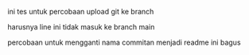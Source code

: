 ini tes untuk percobaan upload git ke branch

harusnya line ini tidak masuk ke branch main 

percobaan untuk mengganti nama commitan menjadi readme ini bagus
